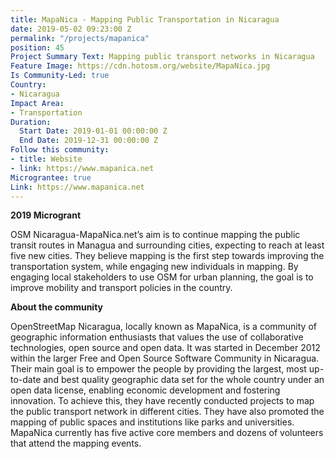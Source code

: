 ```yaml
---
title: MapaNica - Mapping Public Transportation in Nicaragua
date: 2019-05-02 09:23:00 Z
permalink: "/projects/mapanica"
position: 45
Project Summary Text: Mapping public transport networks in Nicaragua
Feature Image: https://cdn.hotosm.org/website/MapaNica.jpg
Is Community-Led: true
Country:
- Nicaragua
Impact Area:
- Transportation
Duration:
  Start Date: 2019-01-01 00:00:00 Z
  End Date: 2019-12-31 00:00:00 Z
Follow this community:
- title: Website
- link: https://www.mapanica.net
Micrograntee: true
Link: https://www.mapanica.net
---
```


**2019 Microgrant**  

OSM Nicaragua-MapaNica.net’s aim is to continue mapping the public transit routes in Managua and surrounding cities, expecting to reach at least five new cities. They believe mapping is the first step towards improving the transportation system, while engaging new individuals in mapping. By engaging local stakeholders to use OSM for urban planning, the goal is to improve mobility and transport policies in the country.   


**About the community**  

OpenStreetMap Nicaragua, locally known as MapaNica, is a community of geographic information enthusiasts that values the use of collaborative technologies, open source and open data. It was started in December 2012 within the larger Free and Open Source Software Community in Nicaragua. Their main goal is to empower the people by providing the largest, most up-to-date and best quality geographic data set for the whole country under an open data license, enabling economic development and fostering innovation. To achieve this, they have recently conducted projects to map the public transport network in different cities. They have also promoted the mapping of public spaces and institutions like parks and universities. MapaNica currently has five active core members and dozens of volunteers that attend the mapping events.